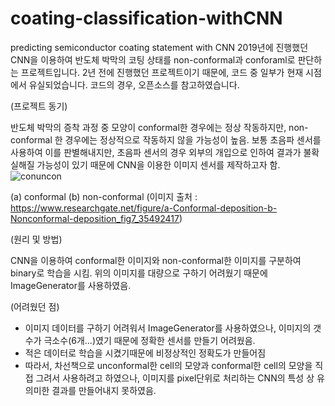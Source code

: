 # coating-classification-withCNN
predicting semiconductor coating statement with CNN
2019년에 진행했던 CNN을 이용하여 반도체 박막의 코팅 상태를 non-conformal과 conforaml로 판단하는 프로젝트입니다.
2년 전에 진행했던 프로젝트이기 때문에, 코드 중 일부가 현재 시점에서 유실되었습니다.
코드의 경우, 오픈소스를 참고하였습니다.

(프로젝트 동기)

 반도체 박막의 증착 과정 중 모양이 conformal한 경우에는 정상 작동하지만, non-conformal 한 경우에는 정상적으로 작동하지 않을 가능성이 높음.
 보통 초음파 센서를 사용하여 이를 판별해내지만, 초음파 센서의 경우 외부의 개입으로 인하여 결과가 불확실해질 가능성이 있기 때문에
 CNN을 이용한 이미지 센서를 제작하고자 함.
 ![conuncon](https://user-images.githubusercontent.com/74234333/116227259-e8ed6a00-a78e-11eb-886a-653b28f473b0.JPG)

(a) conformal (b) non-conformal
(이미지 출처 : https://www.researchgate.net/figure/a-Conformal-deposition-b-Nonconformal-deposition_fig7_35492417)

(원리 및 방법)

 CNN을 이용하여 conformal한 이미지와 non-conformal한 이미지를 구분하여 binary로 학습을 시킴.
 위의 이미지를 대량으로 구하기 어려웠기 때문에 ImageGenerator를 사용하였음.
 
(어려웠던 점)

 - 이미지 데이터를 구하기 어려워서 ImageGenerator를 사용하였으나, 이미지의 갯수가 극소수(6개...)였기 때문에
 정확한 센서를 만들기 어려웠음.
 - 적은 데이터로 학습을 시켰기때문에 비정상적인 정확도가 만들어짐
 - 따라서, 차선책으로 unconformal한 cell의 모양과 conformal한 cell의 모양을 직접 그려서 사용하려고 하였으나,
이미지를 pixel단위로 처리하는 CNN의 특성 상 유의미한 결과를 만들어내지 못하였음.
